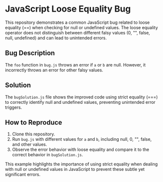 # JavaScript Loose Equality Bug

This repository demonstrates a common JavaScript bug related to loose equality (==) when checking for null or undefined values.  The loose equality operator does not distinguish between different falsy values (0, "", false, null, undefined) and can lead to unintended errors.

## Bug Description

The `foo` function in `bug.js` throws an error if `a` or `b` are null.  However, it incorrectly throws an error for other falsy values.

## Solution

The `bugSolution.js` file shows the improved code using strict equality (===) to correctly identify null and undefined values, preventing unintended error triggers.

## How to Reproduce

1. Clone this repository.
2. Run `bug.js` with different values for `a` and `b`, including null, 0, "", false, and other values.
3. Observe the error behavior with loose equality and compare it to the correct behavior in `bugSolution.js`.

This example highlights the importance of using strict equality when dealing with null or undefined values in JavaScript to prevent these subtle yet significant errors.